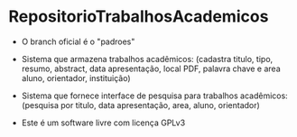 RepositorioTrabalhosAcademicos
==============================
- O branch oficial é o "padroes"

- Sistema que armazena trabalhos acadêmicos:
    (cadastra titulo, tipo, resumo, abstract, data apresentação, local PDF, palavra chave e area aluno, orientador, instituição)

- Sistema que fornece interface de pesquisa para trabalhos acadêmicos:
    (pesquisa por titulo, data apresentação, area, aluno, orientador)


- Este é um software livre com licença GPLv3


